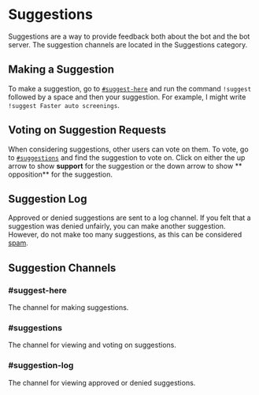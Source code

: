 # Suggestions

Suggestions are a way to provide feedback both about the bot and the bot server. The suggestion channels are located in
the Suggestions category.

## Making a Suggestion

To make a suggestion, go to [`#suggest-here`](#suggest-here) and run the command `!suggest` followed by a space and then
your suggestion. For example, I might write `!suggest Faster auto screenings`.

## Voting on Suggestion Requests

When considering suggestions, other users can vote on them. To vote, go to [`#suggestions`](#suggestions) and find the
suggestion to vote on. Click on either the up arrow to show **support** for the suggestion or the down arrow to show **
opposition** for the suggestion.

## Suggestion Log

Approved or denied suggestions are sent to a log channel. If you felt that a suggestion was denied unfairly, you can
make another suggestion. However, do not make too many suggestions, as this can be considered [spam](rules#no-spam).

## Suggestion Channels

### #suggest-here

The channel for making suggestions.

### #suggestions

The channel for viewing and voting on suggestions.

### #suggestion-log

The channel for viewing approved or denied suggestions.